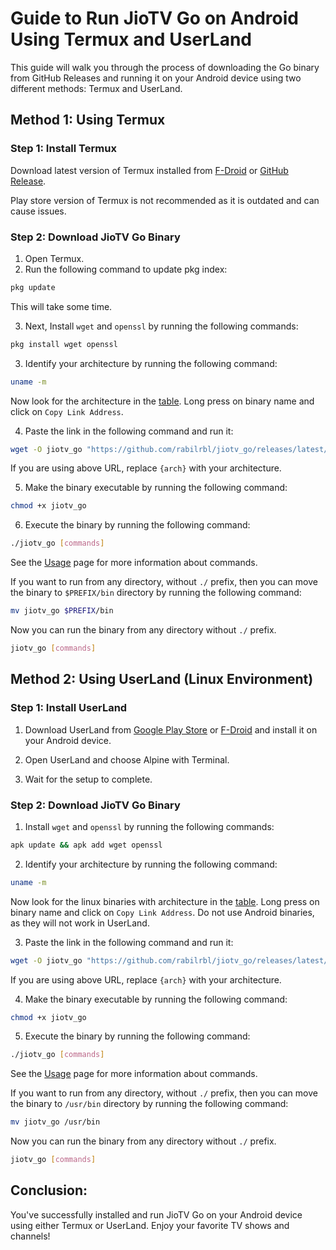 # Guide to Run JioTV Go on Android Using Termux and UserLand

This guide will walk you through the process of downloading the Go binary from GitHub Releases and running it on your Android device using two different methods: Termux and UserLand.

## Method 1: Using Termux

### Step 1: Install Termux

Download latest version of Termux installed from [F-Droid](https://f-droid.org/en/packages/com.termux/) or [GitHub Release](https://github.com/termux/termux-app/releases/latest).

Play store version of Termux is not recommended as it is outdated and can cause issues.

### Step 2: Download JioTV Go Binary

1. Open Termux.
2. Run the following command to update pkg index:

```bash
pkg update
```

This will take some time.

3. Next, Install `wget` and `openssl` by running the following commands:

```bash
pkg install wget openssl
```

3. Identify your architecture by running the following command:

```bash
uname -m
```

Now look for the architecture in the [table](./get_started.md#the-following-table-lists-the-binaries-available-for-download). Long press on binary name and click on `Copy Link Address`.

4. Paste the link in the following command and run it:

```bash
wget -O jiotv_go "https://github.com/rabilrbl/jiotv_go/releases/latest/download/jiotv_go-android-{arch}"
```

If you are using above URL, replace `{arch}` with your architecture.

5. Make the binary executable by running the following command:

```bash
chmod +x jiotv_go
```

6. Execute the binary by running the following command:

```bash
./jiotv_go [commands]
```

See the [Usage](../usage/usage.md) page for more information about commands.

If you want to run from any directory, without `./` prefix, then you can move the binary to `$PREFIX/bin` directory by running the following command:

```bash
mv jiotv_go $PREFIX/bin
```

Now you can run the binary from any directory without `./` prefix.

```bash
jiotv_go [commands]
```


## Method 2: Using UserLand (Linux Environment)

### Step 1: Install UserLand

1. Download UserLand from [Google Play Store](https://play.google.com/store/apps/details?id=tech.ula) or [F-Droid](https://f-droid.org/en/packages/tech.ula/) and install it on your Android device.

2. Open UserLand and choose Alpine with Terminal.

3. Wait for the setup to complete.

### Step 2: Download JioTV Go Binary

1. Install `wget` and `openssl` by running the following commands:

```bash
apk update && apk add wget openssl
```

2. Identify your architecture by running the following command:

```bash
uname -m
```

Now look for the linux binaries with architecture in the [table](./get_started.md#the-following-table-lists-the-binaries-available-for-download). Long press on binary name and click on `Copy Link Address`. Do not use Android binaries, as they will not work in UserLand.

3. Paste the link in the following command and run it:

```bash
wget -O jiotv_go "https://github.com/rabilrbl/jiotv_go/releases/latest/download/jiotv_go-linux-{arch}"
```

If you are using above URL, replace `{arch}` with your architecture.

4. Make the binary executable by running the following command:

```bash
chmod +x jiotv_go
```

5. Execute the binary by running the following command:

```bash
./jiotv_go [commands]
```

See the [Usage](../usage/usage.md) page for more information about commands.

If you want to run from any directory, without `./` prefix, then you can move the binary to `/usr/bin` directory by running the following command:

```bash
mv jiotv_go /usr/bin
```

Now you can run the binary from any directory without `./` prefix.

```bash
jiotv_go [commands]
```

## Conclusion:

You've successfully installed and run JioTV Go on your Android device using either Termux or UserLand. Enjoy your favorite TV shows and channels!
